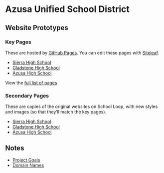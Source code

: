 # Azusa Unified School District

## Website Prototypes

### Key Pages

These are hosted by [GitHub Pages](https://pages.github.com). You can edit these pages with [Siteleaf](https://www.siteleaf.com).

* [Sierra High School](http://sierrahighschool.jimthoburn.com)
* [Gladstone High School](http://gladstonehighschool.jimthoburn.com)
* [Azusa High School](http://azusahighschool.jimthoburn.com)

View the [full list of pages](https://jimthoburn.github.io/azusa-project/)

### Secondary Pages

These are copies of the original websites on School Loop, with new styles and images (so that they’ll match the key pages).

* [Sierra High School](http://shs-ausd-ca.mirror.schoolloop.com)
* [Gladstone High School](http://info.gladstonehighschool.jimthoburn.com)
* [Azusa High School](https://jimthoburn.github.io/azusa-school-loop/)

## Notes

* [Project Goals](https://docs.google.com/document/d/1KuxBJd6_Ct-KL2AC9WG0BUTUFwmNIuCpNSvUIhYKuew/edit)
* [Domain Names](https://docs.google.com/document/d/11Zkj0sdmmRXR-pwEU8ks8xJBWnbLQ3c2Tajv0Z3L-Ro/edit)
